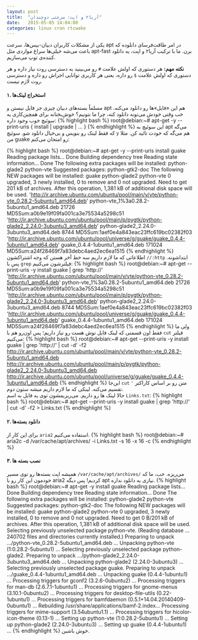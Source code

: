 ```yaml
---
layout: post
title:  "آریا۲ و اپت: سرعتی دوچندان"
date:   2015-05-05 14:04:00
categories: linux cron rtcwake
---
```

یکی از مشکلات کاربران دبیان-بیس‌ها، سرعت apt در امر طاقت‌فرسای دانلوده که باعث می‌شه خیلی‌ها سراغ مواردی مثل apt-fast برن. ما با ترکیب آریا۲ و اپت، یه دانلود کننده‌ی توپ می‌سازیم.
<!-- ادامه -->

**نکته مهم:** هر دستوری که اولش علامت `#` رو می‌بینید به دسترسی روت نیاز داره و هر دستوری که اولش علامت `$` رو داره،‌ یعنی هر کاربری توانایی اجراش رو داره و دسترسی روت لازم نیست.

#### ۱. استخراج لینک‌ها ####
مسلماً بسته‌های دبیان چیزی جز فایل نیستن و apt هم این «فایل»ها رو دانلود می‌کنه. خب وقتی خودش می‌تونه دانلود کنه،‌ چرا ما نتونیم؟ خوش‌بختانه برای همچین‌کاری یه سوئیچ خوب وجود داره:
{% highlight bash %}
root@debian:~# apt-get -y --print-uris { install <PACKAGE> | upgrade | ... }
{% endhighlight %}
این سوئیچ به apt می‌گه که فقط لینک رو بنویس و بی‌خیال دانلود شو. سوئیچ `y` هم می‌گه که خودت تائید کن.
مثلا من guake رو امتحان می‌کنم:

{% highlight bash %}
root@debian:~# apt-get -y --print-uris install guake 
Reading package lists... Done
Building dependency tree
Reading state information... Done
The following extra packages will be installed:
  python-glade2 python-vte
Suggested packages:
  python-gtk2-doc
The following NEW packages will be installed:
  guake python-glade2 python-vte
0 upgraded, 3 newly installed, 0 to remove and 0 not upgraded.
Need to get 201 kB of archives.
After this operation, 1,381 kB of additional disk space will be used.
'http://ir.archive.ubuntu.com/ubuntu/pool/main/v/vte/python-vte_0.28.2-5ubuntu1_amd64.deb' python-vte_1%3a0.28.2-5ubuntu1_amd64.deb 21726 MD5Sum:a0b9e19f09fa001ca3e75534a5298c51
'http://ir.archive.ubuntu.com/ubuntu/pool/main/p/pygtk/python-glade2_2.24.0-3ubuntu3_amd64.deb' python-glade2_2.24.0-3ubuntu3_amd64.deb 8744 MD5Sum:1aef0e4a843eac23ffc619bc02382f03
'http://ir.archive.ubuntu.com/ubuntu/pool/universe/g/guake/guake_0.4.4-1ubuntu1_amd64.deb' guake_0.4.4-1ubuntu1_amd64.deb 171024 MD5Sum:a24f28469f7a83debc4aed2ec6ea1515
{% endhighlight %}
اطلاعاتی که ما لازم داریم سه خط آخر هستن که وجه اشتراکشون `//:http` ابتداشونه. پس با `grep` فیلترشون می‌کنیم:
{% highlight bash %}
root@debian:~# apt-get --print-uris -y install guake | grep 'http://'
'http://ir.archive.ubuntu.com/ubuntu/pool/main/v/vte/python-vte_0.28.2-5ubuntu1_amd64.deb' python-vte_1%3a0.28.2-5ubuntu1_amd64.deb 21726 MD5Sum:a0b9e19f09fa001ca3e75534a5298c51
'http://ir.archive.ubuntu.com/ubuntu/pool/main/p/pygtk/python-glade2_2.24.0-3ubuntu3_amd64.deb' python-glade2_2.24.0-3ubuntu3_amd64.deb 8744 MD5Sum:1aef0e4a843eac23ffc619bc02382f03
'http://ir.archive.ubuntu.com/ubuntu/pool/universe/g/guake/guake_0.4.4-1ubuntu1_amd64.deb' guake_0.4.4-1ubuntu1_amd64.deb 171024 MD5Sum:a24f28469f7a83debc4aed2ec6ea1515
{% endhighlight %}
ولی ما فقط اون قسمتی که لینک فایل توش هست رو نیاز داریم؛ پس اون‌رو هم با `cut` فیلتر می‌کنیم:
{% highlight bash %}
root@debian:~# apt-get --print-uris -y install guake | grep 'http://' | cut -d\' -f2
http://ir.archive.ubuntu.com/ubuntu/pool/main/v/vte/python-vte_0.28.2-5ubuntu1_amd64.deb
http://ir.archive.ubuntu.com/ubuntu/pool/main/p/pygtk/python-glade2_2.24.0-3ubuntu3_amd64.deb
http://ir.archive.ubuntu.com/ubuntu/pool/universe/g/guake/guake_0.4.4-1ubuntu1_amd64.deb
{% endhighlight %}
این‌جا `cut` متن رو بر اساس کاراکتر ‍`'` تقسیم می‌کنه. لینکی که ما لازم داریم میشه ستون دوم.  
حالا لینک ها رو داریم. می‌ریزیمشون توی یه فایل به اسم `Links.txt`:
{% highlight bash %}
root@debian:~# apt-get --print-uris -y install guake | grep 'http://' | cut -d\' -f2 > Links.txt
{% endhighlight %}

#### ۲. دانلود بسته‌ها ####
برای این کار از `aria2` استفاده می‌کنیم.
{% highlight bash %}
root@debian:~# aria2c -d /var/cache/apt/archives/ -i Links.txt -s 16 -x 16 -c
{% endhighlight %}

#### ۳. نصب بسته ها ####
همیشه اپت بسته‌ها رو توی مسیر `/var/cache/apt/archives/` می‌ریزه. خب، ما که خودمون این کار رو با aria2 کردیم! پس دیگه apt نیازی به دانلود نداره.
{% highlight bash %}
root@debian:~# apt-get -y install guake
Reading package lists... Done
Building dependency tree
Reading state information... Done
The following extra packages will be installed:
  python-glade2 python-vte
Suggested packages:
  python-gtk2-doc
The following NEW packages will be installed:
  guake python-glade2 python-vte
0 upgraded, 3 newly installed, 0 to remove and 0 not upgraded.
Need to get 0 B/201 kB of archives.
After this operation, 1,381 kB of additional disk space will be used.
Selecting previously unselected package python-vte.
(Reading database ... 240702 files and directories currently installed.)
Preparing to unpack .../python-vte_0.28.2-5ubuntu1_amd64.deb ...
Unpacking python-vte (1:0.28.2-5ubuntu1) ...
Selecting previously unselected package python-glade2.
Preparing to unpack .../python-glade2_2.24.0-3ubuntu3_amd64.deb ...
Unpacking python-glade2 (2.24.0-3ubuntu3) ...
Selecting previously unselected package guake.
Preparing to unpack .../guake_0.4.4-1ubuntu1_amd64.deb ...
Unpacking guake (0.4.4-1ubuntu1) ...
Processing triggers for gconf2 (3.2.6-0ubuntu2) ...
Processing triggers for man-db (2.6.7.1-1ubuntu1) ...
Processing triggers for gnome-menus (3.10.1-0ubuntu2) ...
Processing triggers for desktop-file-utils (0.22-1ubuntu1) ...
Processing triggers for bamfdaemon (0.5.1+14.04.20140409-0ubuntu1) ...
Rebuilding /usr/share/applications/bamf-2.index...
Processing triggers for mime-support (3.54ubuntu1.1) ...
Processing triggers for hicolor-icon-theme (0.13-1) ...
Setting up python-vte (1:0.28.2-5ubuntu1) ...
Setting up python-glade2 (2.24.0-3ubuntu3) ...
Setting up guake (0.4.4-1ubuntu1) ...
{% endhighlight %}
خوش باشین.
